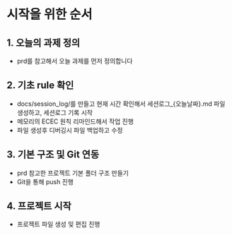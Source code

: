 # 시작을 위한 순서
## 1. 오늘의 과제 정의
- prd를 참고해서 오늘 과제를 먼저 정의합니다

## 2. 기초 rule 확인
- docs/session_log/를 만들고 현재 시간 확인해서 세션로그_{오늘날짜}.md 파일 생성하고, 세션로그 기록 시작
- 메모리의 ECEC 원칙 리마인드해서 작업 진행
- 파일 생성후 디버깅시 파일 백업하고 수정
 
## 3. 기본 구조 및 Git 연동
- prd 참고한 프로젝트 기본 폴더 구조 만들기
- Git을 통해 push 진행

## 4. 프로젝트 시작
- 프로젝트 파일 생성 및 편집 진행
